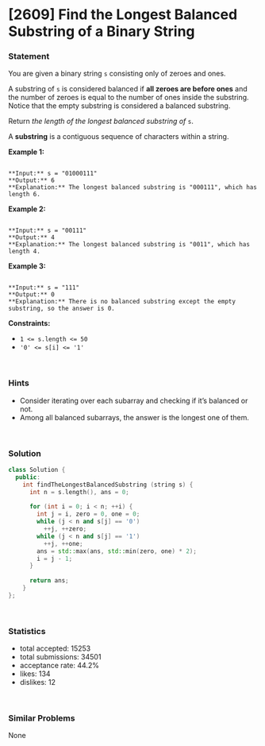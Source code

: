 # [2609] Find the Longest Balanced Substring of a Binary String



### Statement

You are given a binary string `s` consisting only of zeroes and ones.

A substring of `s` is considered balanced if **all zeroes are before ones** and the number of zeroes is equal to the number of ones inside the substring. Notice that the empty substring is considered a balanced substring.

Return *the length of the longest balanced substring of* `s`.

A **substring** is a contiguous sequence of characters within a string.


**Example 1:**

```

**Input:** s = "01000111"
**Output:** 6
**Explanation:** The longest balanced substring is "000111", which has length 6.

```

**Example 2:**

```

**Input:** s = "00111"
**Output:** 4
**Explanation:** The longest balanced substring is "0011", which has length 4.

```

**Example 3:**

```

**Input:** s = "111"
**Output:** 0
**Explanation:** There is no balanced substring except the empty substring, so the answer is 0.

```

**Constraints:**
* `1 <= s.length <= 50`
* `'0' <= s[i] <= '1'`


<br />

### Hints

- Consider iterating over each subarray and checking if it’s balanced or not.
- Among all balanced subarrays, the answer is the longest one of them.

<br />

### Solution

```cpp
class Solution {
  public:
    int findTheLongestBalancedSubstring (string s) {
      int n = s.length(), ans = 0;
      
      for (int i = 0; i < n; ++i) {
        int j = i, zero = 0, one = 0;
        while (j < n and s[j] == '0')
          ++j, ++zero;
        while (j < n and s[j] == '1')
          ++j, ++one;
        ans = std::max(ans, std::min(zero, one) * 2);
        i = j - 1;
      }
      
      return ans;
    }
};
```

<br />

### Statistics

- total accepted: 15253
- total submissions: 34501
- acceptance rate: 44.2%
- likes: 134
- dislikes: 12

<br />

### Similar Problems

None
